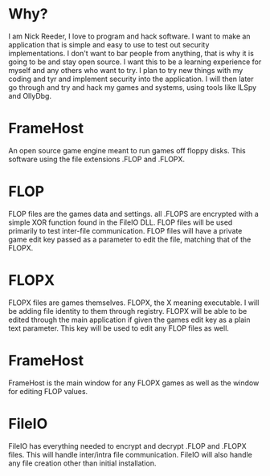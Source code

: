 # Why?
I am Nick Reeder, I love to program and hack software. I want to make an application that is simple and easy to use to test out security implementations. I don't want to bar people from anything, that is why it is going to be and stay open source. I want this to be a learning experience for myself and any others who want to try. 
I plan to try new things with my coding and tyr and implement security into the application. I will then later go through and try and hack my games and systems, using tools like ILSpy and OllyDbg.
# FrameHost
An open source game engine meant to run games off floppy disks. This software using the file extensions .FLOP and .FLOPX.
# FLOP
FLOP files are the games data and settings. all .FLOPS are encrypted with a simple XOR function found in the FileIO DLL. FLOP files will be used primarily to test inter-file communication. FLOP files will have a private game edit key passed as a parameter to edit the file, matching that of the FLOPX.
# FLOPX
FLOPX files are games themselves. FLOPX, the X meaning executable. I will be adding file identity to them through registry. FLOPX will be able to be edited through the main application if given the games edit key as a plain text parameter. This key will be used to edit any FLOP files as well.
# FrameHost
FrameHost is the main window for any FLOPX games as well as the window for editing FLOP values.
# FileIO
FileIO has everything needed to encrypt and decrypt .FLOP and .FLOPX files. This will handle inter/intra file communication. FileIO will also handle any file creation other than initial installation.
